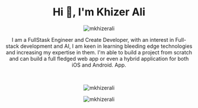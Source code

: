 <h1 align="center">Hi 👋, I'm Khizer Ali</h1>
<p align="center"> <img src="https://komarev.com/ghpvc/?username=mkhizerali" alt="mkhizerali" /> </p>
<p align="center">
    I am a FullStask Engineer and Create Developer, with an interest in Full-stack development and AI, I am keen in learning bleeding edge technologies and increasing my expertise in them. I'm able to build a project from scratch and can build a full fledged web app or even a hybrid application for both iOS and Android.
    App.</p> 
<br />
 
<p align="center"> <img src="https://github-readme-stats.vercel.app/api/top-langs/?username=mkhizerali&layout=compact" alt="mkhizerali" /> </p>
<p align="center"> <img src="https://github-readme-stats.vercel.app/api?username=mkhizerali&show_icons=true" alt="mkhizerali" /> </p>
